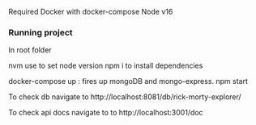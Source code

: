 Required
Docker with docker-compose
Node v16


### Running project
In root folder

nvm use to set node version
npm i to install dependencies

docker-compose up : fires up mongoDB and mongo-express.
npm start

To check db navigate to http://localhost:8081/db/rick-morty-explorer/

To check api docs navigate to to http://localhost:3001/doc